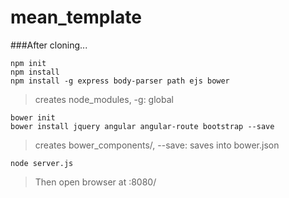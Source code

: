 # mean_template

###After cloning...

```
npm init
npm install
npm install -g express body-parser path ejs bower
```

> creates node_modules, -g: global

```
bower init
bower install jquery angular angular-route bootstrap --save
```

> creates bower_components/, --save: saves into bower.json

```
node server.js
```

> Then open browser at <host>:8080/

